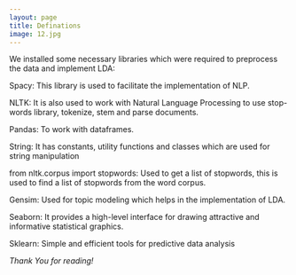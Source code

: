 ```yaml
---
layout: page
title: Definations
image: 12.jpg
---
```

We installed some necessary libraries which were required to preprocess the data and implement LDA:

Spacy: This library is used to facilitate the implementation of NLP.

NLTK: It is also used to work with Natural Language Processing to use stop-words library, tokenize, stem and parse documents.

Pandas: To work with dataframes.

String: It has constants, utility functions and classes which are used for string manipulation

from nltk.corpus import stopwords: Used to get a list of stopwords, this is used to find a list of stopwords from the word corpus.

Gensim: Used for topic modeling which helps in the implementation of LDA.

Seaborn: It provides a high-level interface for drawing attractive and informative statistical graphics.

Sklearn: Simple and efficient tools for predictive data analysis


*Thank You for reading!*

